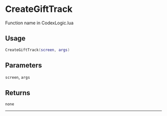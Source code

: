 # CreateGiftTrack
Function name in CodexLogic.lua
## Usage
```lua
CreateGiftTrack(screen, args)
```
## Parameters
`screen`, `args`
## Returns
`none`

---